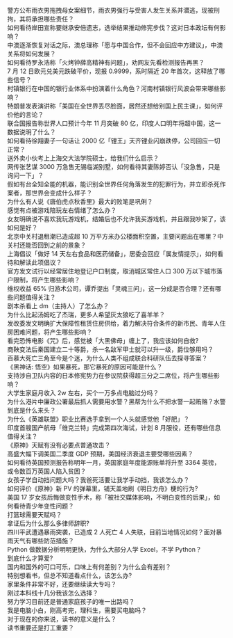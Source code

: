 警方公布雨衣男拖拽母女案细节，雨衣男强行与受害人发生关系并潜逃，现被刑拘，其将承担哪些责任？  
如何看待岸田宣称要继承安倍遗志，选举结果推动修宪步伐？这对日本政坛有何影响？  
中澳逐渐恢复对话之际，澳总理称「愿与中国合作，但不会回应中方建议」，中澳关系将如何发展？  
如何看待罗永浩称「火烤钟薛高精神有问题」，劝网友先看检测报告再黑？  
7 月 12 日欧元兑美元跌破平价，现报 0.9999，系时隔近 20 年首次，这释放了哪些信号？  
村镇银行在中国的银行业体系中扮演着什么角色？河南村镇银行风波会带来哪些影响？  
特朗普发表演讲称「美国在全世界丢尽脸面，居然还想给别国上民主课」，如何评价他的言论？  
联合国报告称世界人口预计今年 11 月突破 80 亿，印度人口明年将超中国，这一数据说明了什么？  
如何看待徐翔妻子一句话让 2000 亿「锂王」天齐锂业闪崩跌停，公司回应一切正常？  
送外卖小伙考上上海交大法学院硕士，给我们什么启示？  
网传张艺谋 3000 万急售无锡临湖别墅，如何看待其妻陈婷否认「没急售，只是询问一下」？  
假如有台全知全能的机器，能识别全世界任何角落发生的犯罪行为，并立即杀死作案者，那世界会变成什么样子？  
为什么有人说《唐伯虎点秋香里》最大的败笔是巩俐？  
感觉有点被游戏陪玩左右情绪了怎么办？  
女友明确说不喜欢我玩游戏机，结婚后也不允许我买游戏机，并且跟我吵架了，该如何是好？  
北京中关村退租潮已造成超 10 万平方米办公楼面积空置，主要问题出在哪里？中关村还能否回到之前的景象？  
上海倡议「做好 14 天左右食品和医药储备」，居委会回应「属友情提示」，如何看待和解读此项倡议？  
官方发文试行以经常居住地登记户口制度，取消城区常住人口 300 万以下城市落户限制，将产生哪些影响？  
维权收益 65% 归游术公司，谭乔提出「灵魂三问」，这一分成是否合理？还有哪些问题值得关注？  
剧本杀看上 dm（主持人）了怎么办？  
为什么比起汤姆吃了杰瑞，更多人希望灰太狼吃了喜羊羊？  
发改委发文明确扩大保障性租赁住房供给，着力解决符合条件的新市民、青年人住房困难问题，将产生哪些影响？  
看完恐怖电影《咒》后，感觉被「大黑佛母」缠上了，我应该如何自救?  
商鞅变法后秦国建立二十等爵，杀一名敌军甲士就可以升一级，爵位够用吗？  
百慕大死亡三角至今是个迷，为什么人类不组成联合科研队伍去探寻答案？  
《黑神话: 悟空》如果暴死，那它暴死的原因可能是什么？  
支持涉自卫队内容的日本修宪势力在参议院获得超三分之二席位，将产生哪些影响？  
大学生家庭月收入 2w 左右，买个一万多点电脑过分吗？  
为什么港片中廉政公署最后抓人需要用水警？黑帮为什么不把水警一起贿赂？水警到底是什么来头？  
为什么《英雄联盟》职业比赛选手拿到一个人头就感觉他「好肥」？  
印度首艘国产航母「维克兰特」完成第四次海试，计划 8 月服役，还有哪些信息值得关注？  
《原神》天赋有没有必要点普通攻击？  
高盛大幅下调美国二季度 GDP 预期，美国经济衰退主要受哪些因素？  
如何看待英国预测报告称明年一月，英国家庭年度能源账单将升至 3364 英镑，或令数百万英国人陷入贫困？  
女孩子学自动挡问题大吗？我爸死活要让我学手动挡，我该怎么办？  
如何评价《原神》新 PV 的弹幕里，铺天盖地刷《明日方舟》梗的行为?  
美国 17 岁女孩后悔做变性手术，称「被社交媒体影响，不明白变性的后果」，如何看待青少年变性问题？  
打篮球需要天赋吗？  
拿证后为什么那么多律师辞职?  
四川平武遭遇暴雨突袭，已造成 2 人死亡 4 人失联，目前当地情况如何？面对暴雨天气有哪些防范措施？  
Python 做数据分析明明更快，为什么大部分人学 Excel，不学 Python？  
到底什么才算爱?  
国内和国外的可口可乐，口味上有何差别？为什么会有差别？  
特别想看书，但总不知道看点什么，该怎么办?  
家里条件非常不好，还要继续读大专吗？  
刚过本科线十几分我该怎么选择？  
努力学习目前还是普通家庭孩子的唯一出路吗？  
我是电脑小白，刚高考完，理科生，需要买电脑吗？  
对于现在的你来说，读书的意义是什么？  
读书重要还是打工重要？  
